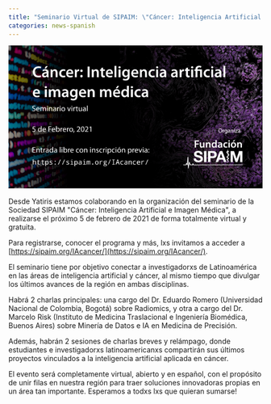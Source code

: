 ```yaml
---
title: "Seminario Virtual de SIPAIM: \"Cáncer: Inteligencia Artificial e Imagen Médica\""
categories: news-spanish
---
```


<div class="image-post-container">
    <img src="/images/news/invitacion_iacancer.png" title="Seminario Virtual de SIPAIM" />
</div>

Desde Yatiris estamos colaborando en la organización del seminario de la Sociedad SIPAIM "Cáncer: Inteligencia Artificial e Imagen Médica", a realizarse el próximo 5 de febrero de 2021 de forma totalmente virtual y gratuita.

Para registrarse, conocer el programa y más, lxs invitamos a acceder a [https://sipaim.org/IAcancer/](https://sipaim.org/IAcancer/).

El seminario tiene por objetivo conectar a investigadorxs de Latinoamérica en las áreas de inteligencia artificial y cáncer, al mismo tiempo que divulgar los últimos avances de la región en ambas disciplinas.

Habrá 2 charlas principales: una cargo del Dr. Eduardo Romero (Universidad Nacional de Colombia, Bogotá) sobre Radiomics, y otra a cargo del Dr. Marcelo Risk (Instituto de Medicina Traslacional e Ingeniería Biomédica, Buenos Aires) sobre Minería de Datos e IA en Medicina de Precisión.

Además, habrán 2 sesiones de charlas breves y relámpago, donde estudiantes e investigadorxs latinoamericanxs compartirán sus últimos proyectos vinculados a la inteligencia artificial aplicada en cáncer. 

El evento será completamente virtual, abierto y en español, con el propósito de unir filas en nuestra región para traer soluciones innovadoras propias en un área tan importante. Esperamos a todxs lxs que quieran sumarse!
